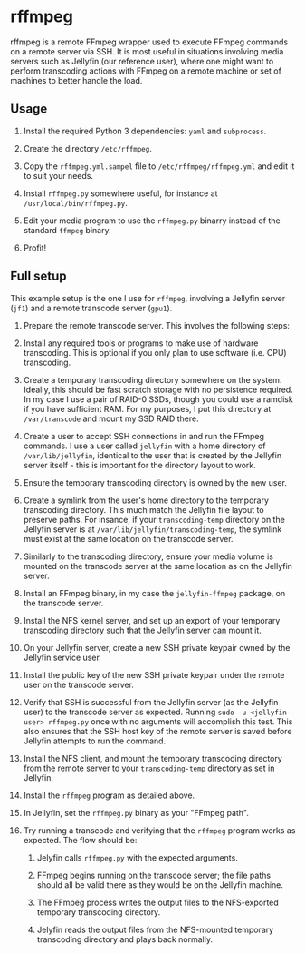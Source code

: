 # rffmpeg

rffmpeg is a remote FFmpeg wrapper used to execute FFmpeg commands on a remote server via SSH. It is most useful in situations involving media servers such as Jellyfin (our reference user), where one might want to perform transcoding actions with FFmpeg on a remote machine or set of machines to better handle the load.

## Usage

1. Install the required Python 3 dependencies: `yaml` and `subprocess`.

1. Create the directory `/etc/rffmpeg`.

1. Copy the `rffmpeg.yml.sampel` file to `/etc/rffmpeg/rffmpeg.yml` and edit it to suit your needs.

1. Install `rffmpeg.py` somewhere useful, for instance at `/usr/local/bin/rffmpeg.py`.

1. Edit your media program to use the `rffmpeg.py` binarry instead of the standard `ffmpeg` binary.

1. Profit!

## Full setup

This example setup is the one I use for `rffmpeg`, involving a Jellyfin server (`jf1`) and a remote transcode server (`gpu1`).

1. Prepare the remote transcode server. This involves the following steps:

  1. Install any required tools or programs to make use of hardware transcoding. This is optional if you only plan to use software (i.e. CPU) transcoding.

  1. Create a temporary transcoding directory somewhere on the system. Ideally, this should be fast scratch storage with no persistence required. In my case I use a pair of RAID-0 SSDs, though you could use a ramdisk if you have sufficient RAM. For my purposes, I put this directory at `/var/transcode` and mount my SSD RAID there.

  1. Create a user to accept SSH connections in and run the FFmpeg commands. I use a user called `jellyfin` with a home directory of `/var/lib/jellyfin`, identical to the user that is created by the Jellyfin server itself - this is important for the directory layout to work.

  1. Ensure the temporary transcoding directory is owned by the new user.

  1. Create a symlink from the user's home directory to the temporary transcoding directory. This much match the Jellyfin file layout to preserve paths. For insance, if your `transcoding-temp` directory on the Jellyfin server is at `/var/lib/jellyfin/transcoding-temp`, the symlink must exist at the same location on the transcode server.

  1. Similarly to the transcoding directory, ensure your media volume is mounted on the transcode server at the same location as on the Jellyfin server.

  1. Install an FFmpeg binary, in my case the `jellyfin-ffmpeg` package, on the transcode server.

  1. Install the NFS kernel server, and set up an export of your temporary transcoding directory such that the Jellyfin server can mount it.

1. On your Jellyfin server, create a new SSH private keypair owned by the Jellyfin service user.

1. Install the public key of the new SSH private keypair under the remote user on the transcode server.

1. Verify that SSH is successful from the Jellyfin server (as the Jellyfin user) to the transcode server as expected. Running `sudo -u <jellyfin-user> rffmpeg.py` once with no arguments will accomplish this test. This also ensures that the SSH host key of the remote server is saved before Jellyfin attempts to run the command.

1. Install the NFS client, and mount the temporary transcoding directory from the remote server to your `transcoding-temp` directory as set in Jellyfin.

1. Install the `rffmpeg` program as detailed above.

1. In Jellyfin, set the `rffmpeg.py` binary as your "FFmpeg path".

1. Try running a transcode and verifying that the `rffmpeg` program works as expected. The flow should be:

    1. Jelyfin calls `rffmpeg.py` with the expected arguments.

    1. FFmpeg begins running on the transcode server; the file paths should all be valid there as they would be on the Jellyfin machine.

    1. The FFmpeg process writes the output files to the NFS-exported temporary transcoding directory.

    1. Jelyfin reads the output files from the NFS-mounted temporary transcoding directory and plays back normally.
